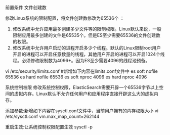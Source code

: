 前置条件
    文件创建数

修改Linux系统的限制配置，将文件创建数修改为65536个 ：
1. 修改系统中允许应用最多创建多少文件等的限制权限。Linux默认来说，一般限制应用最多创建的文件是65535个。但是ES至少需要65536的文件创建数的权限。
2. 修改系统中允许用户启动的进程开启多少个线程。默认的Linux限制root用户开启的进程可以开启任意数量的线程，其他用户开启的进程可以开启1024个线程。必须修改限制数为4096+。因为ES至少需要4096的线程池预备。

vi /etc/security/limits.conf
#新增如下内容在limits.conf文件中
es soft nofile 65536
es hard nofile 65536
es soft nproc 4096
es hard nproc 4096

系统控制权限
修改系统控制权限，ElasticSearch需要开辟一个65536字节以上空间的虚拟内存。Linux默认不允许任何用户和应用程序直接开辟这么大的虚拟内存。

添加参数:新增如下内容在sysctl.conf文件中，当前用户拥有的内存权限大小
vi /etc/sysctl.conf
vm.max_map_count=262144

重启生效:让系统控制权限配置生效
sysctl -p